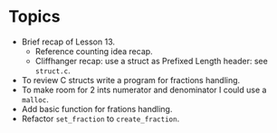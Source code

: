 # Topics

* Brief recap of Lesson 13.
  * Reference counting idea recap.
  * Cliffhanger recap: use a struct as Prefixed Length header: see `struct.c`.
* To review C structs write a program for fractions handling.
* To make room for 2 ints numerator and denominator I could use a `malloc`.
* Add basic function for frations handling.
* Refactor `set_fraction` to `create_fraction`.
